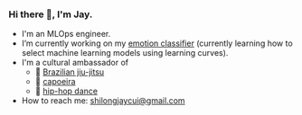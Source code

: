 ### Hi there 👋, I'm Jay.

- I'm an MLOps engineer.
- I’m currently working on my [emotion classifier](https://github.com/shilongjaycui/emotion-classifier) (currently learning how to select machine learning models using learning curves).
- I'm a cultural ambassador of
  - 🥋 [Brazilian jiu-jitsu](https://en.wikipedia.org/wiki/Brazilian_jiu-jitsu)
  - 🤸 [capoeira](https://en.wikipedia.org/wiki/Capoeira)
  - 💃 [hip-hop dance](https://en.wikipedia.org/wiki/Hip_hop_dance)
- How to reach me: shilongjaycui@gmail.com

<!--
**shilongjaycui/shilongjaycui** is a ✨ _special_ ✨ repository because its `README.md` (this file) appears on your GitHub profile.

Here are some ideas to get you started:

- 🔭 I’m currently working on ...
- 🌱 I’m currently learning ...
- 👯 I’m looking to collaborate on ...
- 🤔 I’m looking for help with ...
- 💬 Ask me about ...
- 📫 How to reach me: ...
- 😄 Pronouns: ...
- ⚡ Fun fact: ...
-->

